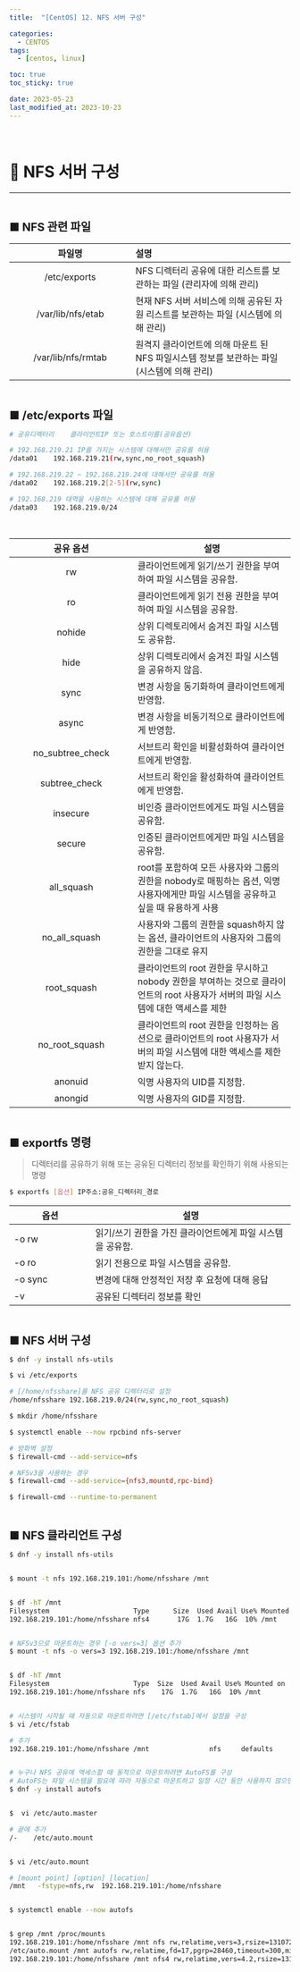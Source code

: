 ```yaml
---
title:  "[CentOS] 12. NFS 서버 구성" 

categories:
  - CENTOS
tags:
  - [centos, linux]

toc: true
toc_sticky: true

date: 2023-05-23
last_modified_at: 2023-10-23
---
```

<br>

# 🔔 NFS 서버 구성
---

<style>
table {
    font-size: 12pt;
}
table th:first-of-type {
    width: 5%;
}
table th:nth-of-type(2) {
    width: 15%;
}
table th:nth-of-type(3) {
    width: 50%;
}
table th:nth-of-type(4) {
    width: 30%;
}
big {
    font-size: 15pt;
}
</style>

<br>

<big> **■ NFS 관련 파일** </big>

| 파일명 | 설명 |
|:-----:|:----|
| /etc/exports | NFS 디렉터리 공유에 대한 리스트를 보관하는 파일 (관리자에 의해 관리) |
| /var/lib/nfs/etab | 현재 NFS 서버 서비스에 의해 공유된 자원 리스트를 보관하는 파일 (시스템에 의해 관리) |
| /var/lib/nfs/rmtab | 원격지 클라이언트에 의해 마운트 된 NFS 파일시스템 정보를 보관하는 파일 (시스템에 의해 관리) |

<br>

<big> **■ /etc/exports 파일** </big>

```bash
# 공유디렉터리    클라이언트IP 또는 호스트이름(공유옵션)

# 192.168.219.21 IP를 가지는 시스템에 대해서만 공유를 허용
/data01    192.168.219.21(rw,sync,no_root_squash)  

# 192.168.219.22 ~ 192.168.219.24에 대해서만 공유를 허용
/data02    192.168.219.2[2-5](rw,sync)

# 192.168.219 대역을 사용하는 시스템에 대해 공유를 허용
/data03    192.168.219.0/24
```

<br>

| 공유 옵션        | 설명                                                             |
|:------------------:|------------------------------------------------------------------|
| rw               | 클라이언트에게 읽기/쓰기 권한을 부여하여 파일 시스템을 공유함.         |
| ro               | 클라이언트에게 읽기 전용 권한을 부여하여 파일 시스템을 공유함.        |
| nohide           | 상위 디렉토리에서 숨겨진 파일 시스템도 공유함.                       |
| hide             | 상위 디렉토리에서 숨겨진 파일 시스템을 공유하지 않음.               |
| sync             | 변경 사항을 동기화하여 클라이언트에게 반영함.                      |
| async            | 변경 사항을 비동기적으로 클라이언트에게 반영함.                     |
| no_subtree_check | 서브트리 확인을 비활성화하여 클라이언트에게 반영함.                 |
| subtree_check    | 서브트리 확인을 활성화하여 클라이언트에게 반영함.                    |
| insecure         | 비인증 클라이언트에게도 파일 시스템을 공유함.                         |
| secure           | 인증된 클라이언트에게만 파일 시스템을 공유함.                        |
| all_squash       |  root를 포함하여 모든 사용자와 그룹의 권한을 nobody로 매핑하는 옵션, 익명 사용자에게만 파일 시스템을 공유하고 싶을 때 유용하게 사용 |
| no_all_squash    | 사용자와 그룹의 권한을 squash하지 않는 옵션, 클라이언트의 사용자와 그룹의 권한을 그대로 유지 |
| root_squash      | 클라이언트의 root 권한을 무시하고 nobody 권한을 부여하는 것으로 클라이언트의 root 사용자가 서버의 파일 시스템에 대한 액세스를 제한 |
| no_root_squash   | 클라이언트의 root 권한을 인정하는 옵션으로 클라이언트의 root 사용자가 서버의 파일 시스템에 대한 액세스를 제한받지 않는다. |
| anonuid          | 익명 사용자의 UID를 지정함.                                       |
| anongid          | 익명 사용자의 GID를 지정함.                                       |

<br>

<big> **■ exportfs 명령** </big>

> 디렉터리를 공유하기 위해 또는 공유된 디렉터리 정보를 확인하기 위해 사용되는 명령

```bash
$ exportfs [옵션] IP주소:공유_디렉터리_경로
```

| 옵션 | 설명 |
|----------|------|
| -o rw | 읽기/쓰기 권한을 가진 클라이언트에게 파일 시스템을 공유함. |
| -o ro | 읽기 전용으로 파일 시스템을 공유함. |
| -o sync | 변경에 대해 안정적인 저장 후 요청에 대해 응답 |
| -v | 공유된 디렉터리 정보를 확인 |

<br>

<big> **■ NFS 서버 구성** </big>

```bash
$ dnf -y install nfs-utils

$ vi /etc/exports

# [/home/nfsshare]를 NFS 공유 디렉터리로 설정
/home/nfsshare 192.168.219.0/24(rw,sync,no_root_squash)

$ mkdir /home/nfsshare

$ systemctl enable --now rpcbind nfs-server

# 방화벽 설정
$ firewall-cmd --add-service=nfs

# NFSv3을 사용하는 경우
$ firewall-cmd --add-service={nfs3,mountd,rpc-bind}

$ firewall-cmd --runtime-to-permanent
```

<br>

<big> **■ NFS 클라리언트 구성** </big>

```bash
$ dnf -y install nfs-utils


$ mount -t nfs 192.168.219.101:/home/nfsshare /mnt


$ df -hT /mnt
Filesystem                     Type      Size  Used Avail Use% Mounted on
192.168.219.101:/home/nfsshare nfs4       17G  1.7G   16G  10% /mnt


# NFSv3으로 마운트하는 경우 [-o vers=3] 옵션 추가
$ mount -t nfs -o vers=3 192.168.219.101:/home/nfsshare /mnt


$ df -hT /mnt
Filesystem                     Type  Size  Used Avail Use% Mounted on
192.168.219.101:/home/nfsshare nfs    17G  1.7G   16G  10% /mnt


# 시스템이 시작될 때 자동으로 마운트하려면 [/etc/fstab]에서 설정을 구성
$ vi /etc/fstab

# 추가
192.168.219.101:/home/nfsshare /mnt               nfs     defaults        0 0


# 누구나 NFS 공유에 액세스할 때 동적으로 마운트하려면 AutoFS를 구성
# AutoFS는 파일 시스템을 필요에 따라 자동으로 마운트하고 일정 시간 동안 사용하지 않으면 자동으로 언마운트하는 리눅스 커널 모듈과 사용자 공간 프로그램
$ dnf -y install autofs


$  vi /etc/auto.master

# 끝에 추가
/-    /etc/auto.mount


$ vi /etc/auto.mount

# [mount point] [option] [location]
/mnt   -fstype=nfs,rw  192.168.219.101:/home/nfsshare


$ systemctl enable --now autofs


$ grep /mnt /proc/mounts
192.168.219.101:/home/nfsshare /mnt nfs rw,relatime,vers=3,rsize=131072,wsize=131072,namlen=255,hard,proto=tcp,timeo=600,retrans=2,sec=sys,mountaddr=192.168.219.101,mountvers=3,mountport=20048,mountproto=udp,local_lock=none,addr=192.168.219.101 0 0
/etc/auto.mount /mnt autofs rw,relatime,fd=17,pgrp=28460,timeout=300,minproto=5,maxproto=5,direct,pipe_ino=58970 0 0
192.168.219.101:/home/nfsshare /mnt nfs4 rw,relatime,vers=4.2,rsize=131072,wsize=131072,namlen=255,hard,proto=tcp,timeo=600,retrans=2,sec=sys,clientaddr=192.168.219.102,local_lock=none,addr=192.168.219.101 0 0
```